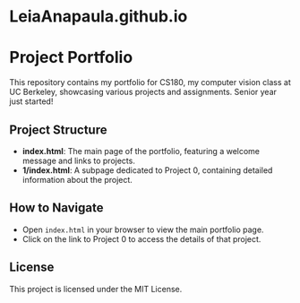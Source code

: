 # LeiaAnapaula.github.io

# Project Portfolio

This repository contains my portfolio for CS180, my computer vision class at UC Berkeley, showcasing various projects and assignments. 
Senior year just started!

## Project Structure

- **index.html**: The main page of the portfolio, featuring a welcome message and links to projects.
- **1/index.html**: A subpage dedicated to Project 0, containing detailed information about the project.

## How to Navigate

- Open `index.html` in your browser to view the main portfolio page.
- Click on the link to Project 0 to access the details of that project. 

## License

This project is licensed under the MIT License.